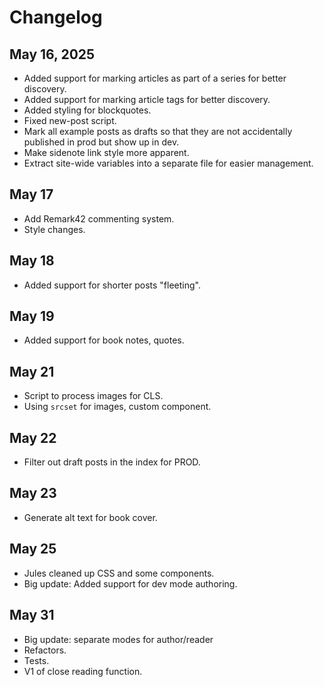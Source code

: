 # Changelog

## May 16, 2025

- Added support for marking articles as part of a series for better discovery.
- Added support for marking article tags for better discovery.
- Added styling for blockquotes.
- Fixed new-post script.
- Mark all example posts as drafts so that they are not accidentally published in prod but show up in dev.
- Make sidenote link style more apparent.
- Extract site-wide variables into a separate file for easier management.

## May 17

- Add Remark42 commenting system.
- Style changes.

## May 18

- Added support for shorter posts "fleeting".

## May 19

- Added support for book notes, quotes.

## May 21

- Script to process images for CLS.
- Using `srcset` for images, custom component.

## May 22

- Filter out draft posts in the index for PROD.

## May 23

- Generate alt text for book cover.

## May 25

- Jules cleaned up CSS and some components.
- Big update: Added support for dev mode authoring.

## May 31

- Big update: separate modes for author/reader
- Refactors.
- Tests.
- V1 of close reading function.
